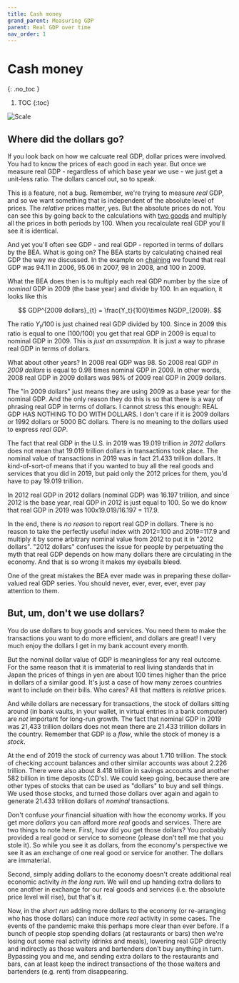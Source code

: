 ```yaml
---
title: Cash money
grand_parent: Measuring GDP
parent: Real GDP over time
nav_order: 1
---
```


# Cash money
{: .no_toc }

1. TOC 
{:toc}

![Scale](https://imgs.xkcd.com/comics/million_billion_trillion.png)

## Where did the dollars go?
If you look back on how we calcuate real GDP, dollar prices were involved. You had to know the prices of each good in each year. But once we measure real GDP - regardless of which base year we use - we just get a unit-less ratio. The dollars cancel out, so to speak. 

This is a feature, not a bug. Remember, we're trying to measure *real* GDP, and so we want something that is independent of the absolute level of prices. The *relative* prices matter, yes. But the absolute prices do not. You can see this by going back to the calculations with [two goods](twogoods.html) and multiply all the prices in both periods by 100. When you recalculate real GDP you'll see it is identical.

And yet you'll often see GDP - and real GDP - reported in terms of dollars by the BEA. What is going on? The BEA starts by calculating chained real GDP the way we discussed. In the example on [chaining](chaining.html) we found that real GDP was 94.11 in 2006, 95.06 in 2007, 98 in 2008, and 100 in 2009. 

What the BEA does then is to multiply each real GDP number by the size of *nominal* GDP in 2009 (the base year) and divide by 100. In an equation, it looks like this

$$
GDP^{2009 dollars}_{t} = \frac{Y_t}{100}\times NGDP_{2009}.
$$

The ratio $Y_t/100$ is just chained real GDP divided by 100. Since in 2009 this ratio is equal to one (100/100) you get that real GDP in 2009 is equal to nominal GDP in 2009. This is *just an assumption*. It is just a way to phrase real GDP in terms of dollars. 

What about other years? In 2008 real GDP was 98. So 2008 real GDP *in 2009 dollars* is equal to 0.98 times nominal GDP in 2009. In other words, 2008 real GDP in 2009 dollars was 98% of 2009 real GDP in 2009 dollars.

The "in 2009 dollars" just means they are using 2009 as a base year for the nominal GDP. And the only reason they do this is so that there is a way of phrasing real GDP in terms of dollars. I cannot stress this enough: REAL GDP HAS NOTHING TO DO WITH DOLLARS. I don't care if it is 2009 dollars or 1992 dollars or 5000 BC dollars. There is no meaning to the dollars used to express *real GDP*. 

The fact that real GDP in the U.S. in 2019 was 19.019 trillion *in 2012 dollars* does not mean that 19.019 trillion dollars in transactions took place. The nominal value of transactions in 2019 was in fact 21.433 trillion dollars. It kind-of-sort-of means that if you wanted to buy all the real goods and services that you did in 2019, but paid only the 2012 prices for them, you'd have to pay 19.019 trillion. 

In 2012 real GDP in 2012 dollars (nominal GDP) was 16.197 trillion, and since 2012 is the base year, real GDP in 2012 is just equal to 100. So we do know that real GDP in 2019 was 100x19.019/16.197 = 117.9. 

In the end, there is *no reason* to report real GDP in dollars. There is no reason to take the perfectly useful index with 2012=100 and 2019=117.9 and multiply it by some arbitrary nominal value from 2012 to put it in "2012 dollars". "2012 dollars" confuses the issue for people by perpetuating the myth that real GDP depends on how many dollars there are circulating in the economy. And that is so wrong it makes my eyeballs bleed. 

One of the great mistakes the BEA ever made was in preparing these dollar-valued real GDP series. You should never, ever, ever, ever, ever pay attention to them. 

## But, um, don't we use dollars?
You do use dollars to buy goods and services. You need them to make the transactions you want to do more efficient, and dollars are great! I very much enjoy the dollars I get in my bank account every month. 

But the nominal dollar value of GDP is meaningless for any real outcome. For the same reason that it is immaterial to real living standards that in Japan the prices of things in yen are about 100 times higher than the price in dollars of a similar good. It's just a case of how many zeroes countries want to include on their bills. Who cares? All that matters is *relative* prices.

And while dollars are necessary for transactions, the stock of dollars sitting around (in bank vaults, in your wallet, in virtual entries in a bank computer) are *not* important for long-run growth. The fact that nominal GDP in 2019 was 21,433 trillion dollars does not mean there are 21.433 trillion dollars in the country. Remember that GDP is a *flow*, while the stock of money is a *stock*.

At the end of 2019 the stock of currency was about 1.710 trillion. The stock of checking account balances and other similar accounts was about 2.226 trillion. There were also about 8.418 trillion in savings accounts and another 582 billion in time deposits (CD's). We could keep going, because there are other types of stocks that can be used as "dollars" to buy and sell things. We used those stocks, and turned those dollars over again and again to generate 21.433 trillion dollars of *nominal* transactions. 

Don't confuse *your* financial situation with how the economy works. If you get more *dollars* you can afford more *real* goods and services. There are two things to note here. First, how did you get those dollars? You probably provided a real good or service to someone (please don't tell me that you stole it). So while you see it as dollars, from the economy's perspective we see it as an exchange of one real good or service for another. The dollars are immaterial.

Second, simply adding dollars to the economy doesn't create additional real economic activity *in the long run*. We will end up handing extra dollars to one another in exchange for our real goods and services (i.e. the absolute price level will rise), but that's it. 

Now, in the *short run* adding more dollars to the economy (or re-arranging who has those dollars) can induce more *real* activity in some cases. The events of the pandemic make this perhaps more clear than ever before. If a bunch of people stop spending dollars (at restaurants or bars) then we're losing out some real activity (drinks and meals), lowering real GDP directly and indirectly as those waiters and bartenders don't buy anything in turn. Bypassing you and me, and sending extra dollars to the restaurants and bars, can at least keep the indirect transactions of the those waiters and bartenders (e.g. rent) from disappearing. 



